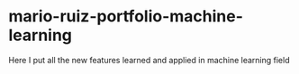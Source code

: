 # mario-ruiz-portfolio-machine-learning
Here I put all the new features learned and applied in machine learning field
